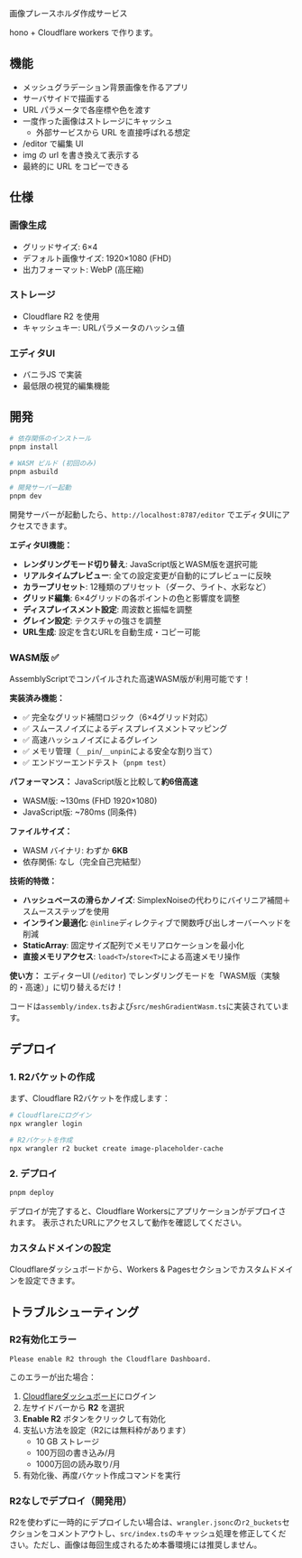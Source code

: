 画像プレースホルダ作成サービス

hono + Cloudflare workers で作ります。

## 機能

- メッシュグラデーション背景画像を作るアプリ
- サーバサイドで描画する
- URL パラメータで各座標や色を渡す
- 一度作った画像はストレージにキャッシュ
  - 外部サービスから URL を直接呼ばれる想定
- /editor で編集 UI
- img の url を書き換えて表示する
- 最終的に URL をコピーできる

## 仕様

### 画像生成
- グリッドサイズ: 6×4
- デフォルト画像サイズ: 1920×1080 (FHD)
- 出力フォーマット: WebP (高圧縮)

### ストレージ
- Cloudflare R2 を使用
- キャッシュキー: URLパラメータのハッシュ値

### エディタUI
- バニラJS で実装
- 最低限の視覚的編集機能

## 開発

```bash
# 依存関係のインストール
pnpm install

# WASM ビルド (初回のみ)
pnpm asbuild

# 開発サーバー起動
pnpm dev
```

開発サーバーが起動したら、`http://localhost:8787/editor` でエディタUIにアクセスできます。

**エディタUI機能：**
- **レンダリングモード切り替え**: JavaScript版とWASM版を選択可能
- **リアルタイムプレビュー**: 全ての設定変更が自動的にプレビューに反映
- **カラープリセット**: 12種類のプリセット（ダーク、ライト、水彩など）
- **グリッド編集**: 6×4グリッドの各ポイントの色と影響度を調整
- **ディスプレイスメント設定**: 周波数と振幅を調整
- **グレイン設定**: テクスチャの強さを調整
- **URL生成**: 設定を含むURLを自動生成・コピー可能

### WASM版 ✅

AssemblyScriptでコンパイルされた高速WASM版が利用可能です！

**実装済み機能：**
- ✅ 完全なグリッド補間ロジック（6×4グリッド対応）
- ✅ スムースノイズによるディスプレイスメントマッピング
- ✅ 高速ハッシュノイズによるグレイン
- ✅ メモリ管理（`__pin`/`__unpin`による安全な割り当て）
- ✅ エンドツーエンドテスト（`pnpm test`）

**パフォーマンス：**
JavaScript版と比較して**約6倍高速**
- WASM版: ~130ms (FHD 1920×1080)
- JavaScript版: ~780ms (同条件)

**ファイルサイズ：**
- WASM バイナリ: わずか **6KB**
- 依存関係: なし（完全自己完結型）

**技術的特徴：**
- **ハッシュベースの滑らかノイズ**: SimplexNoiseの代わりにバイリニア補間＋スムースステップを使用
- **インライン最適化**: `@inline`ディレクティブで関数呼び出しオーバーヘッドを削減
- **StaticArray**: 固定サイズ配列でメモリアロケーションを最小化
- **直接メモリアクセス**: `load<T>`/`store<T>`による高速メモリ操作

**使い方：**
エディターUI (`/editor`) でレンダリングモードを「WASM版（実験的・高速）」に切り替えるだけ！

コードは`assembly/index.ts`および`src/meshGradientWasm.ts`に実装されています。

## デプロイ

### 1. R2バケットの作成

まず、Cloudflare R2バケットを作成します：

```bash
# Cloudflareにログイン
npx wrangler login

# R2バケットを作成
npx wrangler r2 bucket create image-placeholder-cache
```

### 2. デプロイ

```bash
pnpm deploy
```

デプロイが完了すると、Cloudflare Workersにアプリケーションがデプロイされます。
表示されたURLにアクセスして動作を確認してください。

### カスタムドメインの設定

Cloudflareダッシュボードから、Workers & Pagesセクションでカスタムドメインを設定できます。

## トラブルシューティング

### R2有効化エラー

```
Please enable R2 through the Cloudflare Dashboard.
```

このエラーが出た場合：

1. [Cloudflareダッシュボード](https://dash.cloudflare.com/)にログイン
2. 左サイドバーから **R2** を選択
3. **Enable R2** ボタンをクリックして有効化
4. 支払い方法を設定（R2には無料枠があります）
   - 10 GB ストレージ
   - 100万回の書き込み/月
   - 1000万回の読み取り/月
5. 有効化後、再度バケット作成コマンドを実行

### R2なしでデプロイ（開発用）

R2を使わずに一時的にデプロイしたい場合は、`wrangler.jsonc`の`r2_buckets`セクションをコメントアウトし、`src/index.ts`のキャッシュ処理を修正してください。ただし、画像は毎回生成されるため本番環境には推奨しません。
